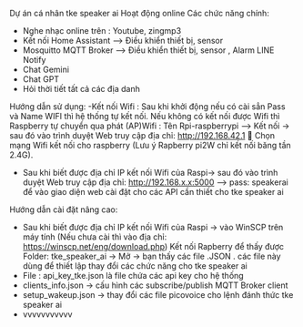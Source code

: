 Dự án cá nhân tke speaker ai 
Hoạt động online
Các chức năng chính:
- Nghe nhạc online trên : Youtube, zingmp3
- Kết nối Home Assistant --> Điều khiển thiết bị, sensor
- Mosquitto MQTT Broker --> Điều khiển thiết bị, sensor , Alarm LINE Notify
- Chat Gemini
- Chat GPT
- Hỏi thời tiết tất cả các địa danh

Hướng dẫn sử dụng:
-Kết nối Wifi : Sau khi khởi động nếu có cài sẳn Pass và Name WIFI thì hệ thống tự kết nối. Nếu không có kết nối được Wifi thì Raspberry tự chuyển qua phát (AP)Wifi : Tên Rpi-raspberrypi --> Kết nối -> sau đó vào trình duyệt Web truy cập địa chỉ: http://192.168.42.1  Chọn mạng Wifi kết nối cho raspberry (Lưu ý Rapberry pi2W chỉ kết nối băng tần 2.4G).
- Sau khi biết được địa chỉ IP kết nối Wifi của Raspi-> sau đó vào trình duyệt Web truy cập địa chỉ: http://192.168.x.x:5000 --> pass: speakerai để vào giao diện web cài đặt cho các API cần thiết cho tke speaker ai

Hướng dẫn cài đặt nâng cao:
- Sau khi biết được địa chỉ IP kết nối Wifi của Raspi -> vào WinSCP trên máy tính (Nếu chưa cài thì vào địa chỉ: https://winscp.net/eng/download.php) Kết nối Rapberry để thấy được Folder:  tke_speaker_ai -> Mở -> bạn thấy các file .JSON . các file này dùng để thiết lập thay đổi các chức năng cho tke speaker ai
- File : api_key_tke.json là file chứa các api key cho hệ thống
- clients_info.json -> cấu hình các subscribe/publish MQTT Broker client 
- setup_wakeup.json -> thay đổi các file picovoice cho lệnh đánh thức tke speaker ai
- vvvvvvvvvvv
